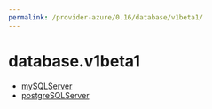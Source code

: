 ```yaml
---
permalink: /provider-azure/0.16/database/v1beta1/
---
```


# database.v1beta1



* [mySQLServer](mySQLServer.md)
* [postgreSQLServer](postgreSQLServer.md)